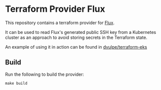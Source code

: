 # Terraform Provider Flux

This repository contains a terraform provider for [Flux](https://github.com/fluxcd/flux).

It can be used to read Flux's generated public SSH key from a Kubernetes cluster as an 
approach to avoid storing secrets in the Terraform state.

An example of using it in action can be found in [dvulpe/terraform-eks](https://github.com/dvulpe/terraform-eks)

## Build

Run the following to build the provider:
```
make build
```
